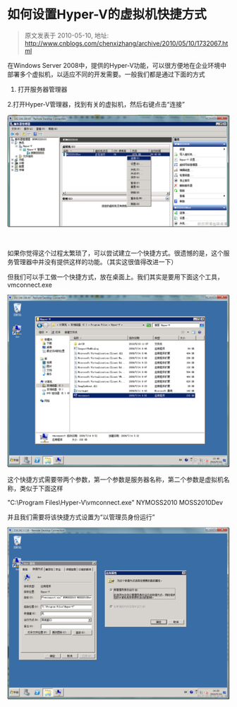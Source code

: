 # 如何设置Hyper-V的虚拟机快捷方式 
> 原文发表于 2010-05-10, 地址: http://www.cnblogs.com/chenxizhang/archive/2010/05/10/1732067.html 


在Windows Server 2008中，提供的Hyper-V功能，可以很方便地在企业环境中部署多个虚拟机，以适应不同的开发需要。一般我们都是通过下面的方式

 1. 打开服务器管理器

 2.打开Hyper-V管理器，找到有关的虚拟机，然后右键点击“连接”

 [![image](./images/1732067-image_thumb.png "image")](http://images.cnblogs.com/cnblogs_com/chenxizhang/WindowsLiveWriter/HyperV_C611/image_2.png) 

  

 如果你觉得这个过程太繁琐了，可以尝试建立一个快捷方式。很遗憾的是，这个服务管理器中并没有提供这样的功能。（其实这很值得改进一下）

 但我们可以手工做一个快捷方式，放在桌面上。我们其实是要用下面这个工具，vmconnect.exe

 [![image](./images/1732067-image_thumb_1.png "image")](http://images.cnblogs.com/cnblogs_com/chenxizhang/WindowsLiveWriter/HyperV_C611/image_4.png) 

 这个快捷方式需要带两个参数，第一个参数是服务器名称，第二个参数是虚拟机名称，类似于下面这样

 "C:\Program Files\Hyper-V\vmconnect.exe" NYMOSS2010 MOSS2010Dev

 并且我们需要将该快捷方式设置为“以管理员身份运行”

 [![image](./images/1732067-image_thumb_2.png "image")](http://images.cnblogs.com/cnblogs_com/chenxizhang/WindowsLiveWriter/HyperV_C611/image_6.png)

